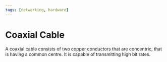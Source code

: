 ```yaml
---
tags: [networking, hardware]
---
```


# Coaxial Cable

A coaxial cable consists of two copper conductors that are concentric, that is
having a common centre. It is capable of transmitting high bit rates.
